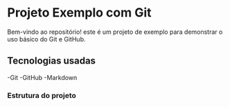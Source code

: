 # Projeto Exemplo com Git

Bem-vindo ao repositório! este é um projeto de exemplo para demonstrar o uso básico do Git e GitHub.

## Tecnologias usadas

-Git
-GitHub
-Markdown

### Estrutura do projeto
